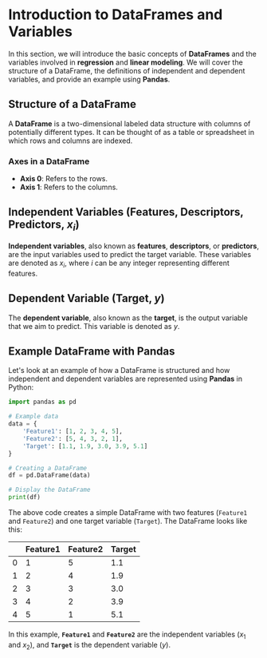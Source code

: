 # Introduction to DataFrames and Variables

In this section, we will introduce the basic concepts of **DataFrames** and the variables involved in **regression** and **linear modeling**. We will cover the structure of a DataFrame, the definitions of independent and dependent variables, and provide an example using **Pandas**.

## Structure of a DataFrame

A **DataFrame** is a two-dimensional labeled data structure with columns of potentially different types. It can be thought of as a table or spreadsheet in which rows and columns are indexed.

### Axes in a DataFrame

- **Axis 0**: Refers to the rows.
- **Axis 1**: Refers to the columns.

## Independent Variables (Features, Descriptors, Predictors, $x_i$)

**Independent variables**, also known as **features**, **descriptors**, or **predictors**, are the input variables used to predict the target variable. These variables are denoted as $x_i$, where $i$ can be any integer representing different features.

## Dependent Variable (Target, $y$)

The **dependent variable**, also known as the **target**, is the output variable that we aim to predict. This variable is denoted as $y$.

## Example DataFrame with Pandas

Let's look at an example of how a DataFrame is structured and how independent and dependent variables are represented using **Pandas** in Python:

```python
import pandas as pd

# Example data
data = {
    'Feature1': [1, 2, 3, 4, 5],
    'Feature2': [5, 4, 3, 2, 1],
    'Target': [1.1, 1.9, 3.0, 3.9, 5.1]
}

# Creating a DataFrame
df = pd.DataFrame(data)

# Display the DataFrame
print(df)
```

The above code creates a simple DataFrame with two features (`Feature1` and `Feature2`) and one target variable (`Target`). The DataFrame looks like this:

|   | Feature1 | Feature2 | Target |
|---|----------|----------|--------|
| 0 | 1        | 5        | 1.1    |
| 1 | 2        | 4        | 1.9    |
| 2 | 3        | 3        | 3.0    |
| 3 | 4        | 2        | 3.9    |
| 4 | 5        | 1        | 5.1    |

In this example, **`Feature1`** and **`Feature2`** are the independent variables ($x_1$ and $x_2$), and **`Target`** is the dependent variable ($y$).
